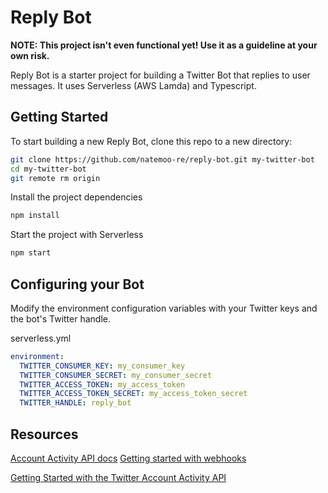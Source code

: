 # Reply Bot
**NOTE: This project isn't even functional yet! Use it as a guideline at your own risk.**

Reply Bot is a starter project for building a Twitter Bot that replies to user messages.
It uses Serverless (AWS Lamda) and Typescript.

## Getting Started
To start building a new Reply Bot, clone this repo to a new directory:
```bash
git clone https://github.com/natemoo-re/reply-bot.git my-twitter-bot
cd my-twitter-bot
git remote rm origin
```

Install the project dependencies
```bash
npm install
```

Start the project with Serverless
```bash
npm start
```

## Configuring your Bot

Modify the environment configuration variables with your Twitter keys and the bot's Twitter handle.

serverless.yml
```yml
environment:
  TWITTER_CONSUMER_KEY: my_consumer_key
  TWITTER_CONSUMER_SECRET: my_consumer_secret
  TWITTER_ACCESS_TOKEN: my_access_token
  TWITTER_ACCESS_TOKEN_SECRET: my_access_token_secret
  TWITTER_HANDLE: reply_bot
```


## Resources
[Account Activity API docs](https://developer.twitter.com/en/docs/accounts-and-users/subscribe-account-activity)
[Getting started with webhooks](https://developer.twitter.com/en/docs/accounts-and-users/subscribe-account-activity/guides/getting-started-with-webhooks.html)

[Getting Started with the Twitter Account Activity API](https://medium.com/@nragusa/getting-started-with-the-twitter-account-activity-api-beta-395e9498af81)